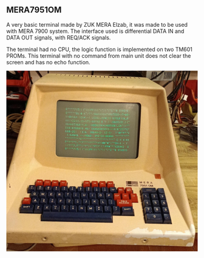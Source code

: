 ## MERA7951OM

A very basic terminal made by ZUK MERA Elzab, it was made to be used with MERA 7900 system. The interface used is differential DATA IN and DATA OUT signals, with REQ/ACK signals.

The terminal had no CPU, the logic function is implemented on two TM601 PROMs. This terminal with no command from main unit does not clear the screen and has no echo function.

![alt text](https://github.com/RetroNora/MERA_7951OM/blob/main/MERA7951OM.jpg)
